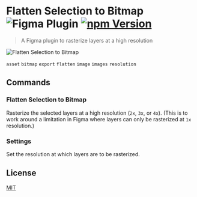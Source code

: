 # Flatten Selection to Bitmap ![Figma Plugin](https://img.shields.io/badge/figma-Flatten%20Selection%20to%20Bitmap-yellow?cacheSeconds=1800) [![npm Version](https://img.shields.io/npm/v/figma-flatten-selection-to-bitmap?cacheSeconds=1800)](https://www.npmjs.com/package/figma-flatten-selection-to-bitmap)

> A Figma plugin to rasterize layers at a high resolution

![Flatten Selection to Bitmap](https://raw.githubusercontent.com/yuanqing/figma-plugins/master/packages/figma-flatten-selection-to-bitmap/media/cover.png)

`asset` `bitmap` `export` `flatten` `image` `images` `resolution`

## Commands

### Flatten Selection to Bitmap

Rasterize the selected layers at a high resolution (`2x`, `3x`, or `4x`). (This is to work around a limitation in Figma where layers can only be rasterized at `1x` resolution.)

### Settings

Set the resolution at which layers are to be rasterized.

## License

[MIT](/LICENSE.md)
